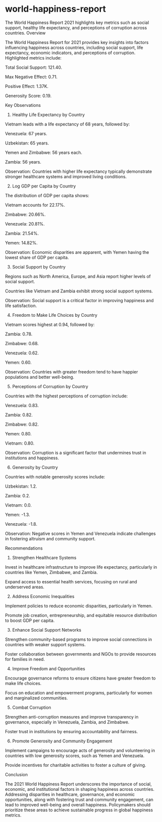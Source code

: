 # world-happiness-report
The World Happiness Report 2021 highlights key metrics such as social support, healthy life expectancy, and perceptions of corruption across countries.
Overview

The World Happiness Report for 2021 provides key insights into factors influencing happiness across countries, including social support, life expectancy, economic indicators, and perceptions of corruption. Highlighted metrics include:

Total Social Support: 121.40.

Max Negative Effect: 0.71.

Positive Effect: 1.37K.

Generosity Score: 0.19.

Key Observations

1. Healthy Life Expectancy by Country

Vietnam leads with a life expectancy of 68 years, followed by:

Venezuela: 67 years.

Uzbekistan: 65 years.

Yemen and Zimbabwe: 56 years each.

Zambia: 56 years.

Observation: Countries with higher life expectancy typically demonstrate stronger healthcare systems and improved living conditions.

2. Log GDP per Capita by Country

The distribution of GDP per capita shows:

Vietnam accounts for 22.17%.

Zimbabwe: 20.66%.

Venezuela: 20.81%.

Zambia: 21.54%.

Yemen: 14.82%.

Observation: Economic disparities are apparent, with Yemen having the lowest share of GDP per capita.

3. Social Support by Country

Regions such as North America, Europe, and Asia report higher levels of social support.

Countries like Vietnam and Zambia exhibit strong social support systems.

Observation: Social support is a critical factor in improving happiness and life satisfaction.

4. Freedom to Make Life Choices by Country

Vietnam scores highest at 0.94, followed by:

Zambia: 0.78.

Zimbabwe: 0.68.

Venezuela: 0.62.

Yemen: 0.60.

Observation: Countries with greater freedom tend to have happier populations and better well-being.

5. Perceptions of Corruption by Country

Countries with the highest perceptions of corruption include:

Venezuela: 0.83.

Zambia: 0.82.

Zimbabwe: 0.82.

Yemen: 0.80.

Vietnam: 0.80.

Observation: Corruption is a significant factor that undermines trust in institutions and happiness.

6. Generosity by Country

Countries with notable generosity scores include:

Uzbekistan: 1.2.

Zambia: 0.2.

Vietnam: 0.0.

Yemen: -1.3.

Venezuela: -1.8.

Observation: Negative scores in Yemen and Venezuela indicate challenges in fostering altruism and community support.

Recommendations

1. Strengthen Healthcare Systems

Invest in healthcare infrastructure to improve life expectancy, particularly in countries like Yemen, Zimbabwe, and Zambia.

Expand access to essential health services, focusing on rural and underserved areas.

2. Address Economic Inequalities

Implement policies to reduce economic disparities, particularly in Yemen.

Promote job creation, entrepreneurship, and equitable resource distribution to boost GDP per capita.

3. Enhance Social Support Networks

Strengthen community-based programs to improve social connections in countries with weaker support systems.

Foster collaboration between governments and NGOs to provide resources for families in need.

4. Improve Freedom and Opportunities

Encourage governance reforms to ensure citizens have greater freedom to make life choices.

Focus on education and empowerment programs, particularly for women and marginalized communities.

5. Combat Corruption

Strengthen anti-corruption measures and improve transparency in governance, especially in Venezuela, Zambia, and Zimbabwe.

Foster trust in institutions by ensuring accountability and fairness.

6. Promote Generosity and Community Engagement

Implement campaigns to encourage acts of generosity and volunteering in countries with low generosity scores, such as Yemen and Venezuela.

Provide incentives for charitable activities to foster a culture of giving.

Conclusion

The 2021 World Happiness Report underscores the importance of social, economic, and institutional factors in shaping happiness across countries. Addressing disparities in healthcare, governance, and economic opportunities, along with fostering trust and community engagement, can lead to improved well-being and overall happiness. Policymakers should prioritize these areas to achieve sustainable progress in global happiness metrics.
